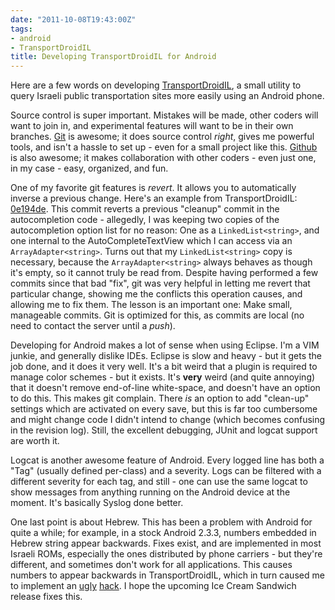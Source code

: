```yaml
---
date: "2011-10-08T19:43:00Z"
tags:
- android
- TransportDroidIL
title: Developing TransportDroidIL for Android
---
```


Here are a few words on developing [TransportDroidIL][tdil_market], a small
utility to query Israeli public transportation sites more easily using an
Android phone.

Source control is super important. Mistakes will be made, other coders will
want to join in, and experimental features will want to be in their own
branches. [Git](http://git-scm.com/) is awesome; it does source control
_right_, gives me powerful tools, and isn't a hassle to set up - even for a
small project like this. [Github](http://github.com/) is also awesome; it makes
collaboration with other coders - even just one, in my case - easy, organized,
and fun.

One of my favorite git features is _revert_. It allows you to automatically
inverse a previous change. Here's an example from TransportDroidIL:
[0e194de](https://github.com/lutzky/TransportDroidIL/commit/0e194de5b8f24f85a3b4931963a06743525dacf8).
This commit reverts a previous "cleanup" commit in the autocompletion code -
allegedly, I was keeping two copies of the autocompletion option list for no
reason: One as a `LinkedList<string>`, and one internal to the
AutoCompleteTextView which I can access via an `ArrayAdapter<string>`. Turns out
that my `LinkedList<string>` copy is necessary, because the `ArrayAdapter<string>`
always behaves as though it's empty, so it cannot truly be read from. Despite
having performed a few commits since that bad "fix", git was very helpful in
letting me revert that particular change, showing me the conflicts this
operation causes, and allowing me to fix them. The lesson is an important one:
Make small, manageable commits. Git is optimized for this, as commits are local
(no need to contact the server until a _push_).

Developing for Android makes a lot of sense when using Eclipse. I'm a VIM
junkie, and generally dislike IDEs. Eclipse is slow and heavy - but it gets the
job done, and it does it very well. It's a bit weird that a plugin is required
to manage color schemes - but it exists. It's **very** weird (and quite
annoying) that it doesn't remove end-of-line white-space, and doesn't have an
option to do this. This makes git complain. There _is_ an option to add
"clean-up" settings which are activated on every save, but this is far too
cumbersome and might change code I didn't intend to change (which becomes
confusing in the revision log). Still, the excellent debugging, JUnit and
logcat support are worth it.

Logcat is another awesome feature of Android. Every logged line has both a
"Tag" (usually defined per-class) and a severity. Logs can be filtered with a
different severity for each tag, and still - one can use the same logcat to
show messages from anything running on the Android device at the moment. It's
basically Syslog done better.

One last point is about Hebrew. This has been a problem with Android for quite
a while; for example, in a stock Android 2.3.3, numbers embedded in Hebrew
string appear backwards. Fixes exist, and are implemented in most Israeli ROMs,
especially the ones distributed by phone carriers - but they're different, and
sometimes don't work for all applications. This causes numbers to appear
backwards in TransportDroidIL, which in turn caused me to implement an
[ugly][uglyhack1] [hack][uglyhack2]. I hope the upcoming Ice Cream Sandwich
release fixes this.

[uglyhack1]: https://github.com/lutzky/TransportDroidIL/commit/713a9bd89547763776bb8a1c991ceb23bd6426c5
[uglyhack2]: https://github.com/lutzky/TransportDroidIL/commit/6ba21053a8e981882bd0b1f808f257979a2bf488

[tdil_market]: https://market.android.com/details?id=net.lutzky.transportdroidil

